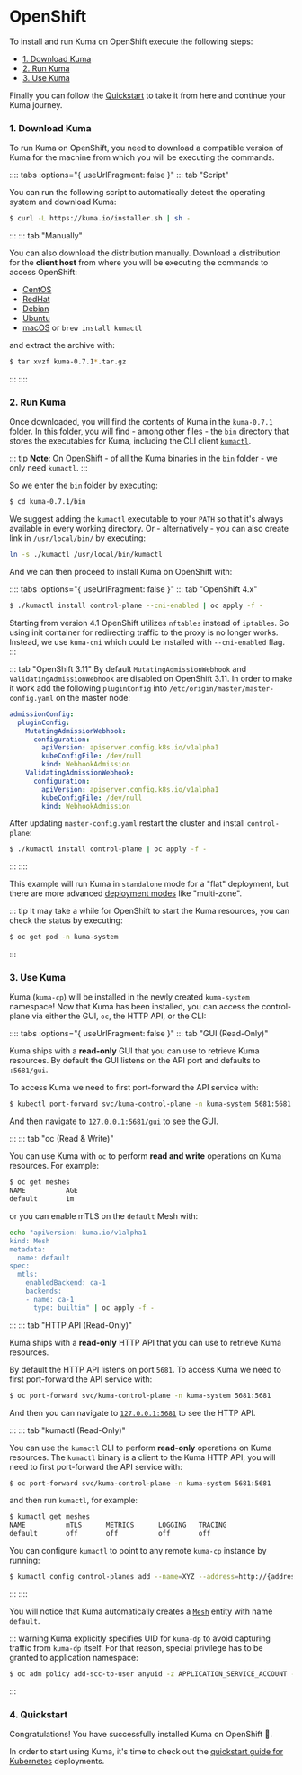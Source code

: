 # OpenShift

To install and run Kuma on OpenShift execute the following steps:

* [1. Download Kuma](#_1-download-kuma)
* [2. Run Kuma](#_2-run-kuma)
* [3. Use Kuma](#_3-use-kuma)

Finally you can follow the [Quickstart](#_4-quickstart) to take it from here and continue your Kuma journey.

### 1. Download Kuma

To run Kuma on OpenShift, you need to download a compatible version of Kuma for the machine from which you will be executing the commands.

:::: tabs :options="{ useUrlFragment: false }"
::: tab "Script"

You can run the following script to automatically detect the operating system and download Kuma:

```sh
$ curl -L https://kuma.io/installer.sh | sh -
```

:::
::: tab "Manually"

You can also download the distribution manually. Download a distribution for the **client host** from where you will be executing the commands to access OpenShift:

* [CentOS](https://kong.bintray.com/kuma/kuma-0.7.1-centos-amd64.tar.gz)
* [RedHat](https://kong.bintray.com/kuma/kuma-0.7.1-rhel-amd64.tar.gz)
* [Debian](https://kong.bintray.com/kuma/kuma-0.7.1-debian-amd64.tar.gz)
* [Ubuntu](https://kong.bintray.com/kuma/kuma-0.7.1-ubuntu-amd64.tar.gz)
* [macOS](https://kong.bintray.com/kuma/kuma-0.7.1-darwin-amd64.tar.gz) or `brew install kumactl`

and extract the archive with:

```sh
$ tar xvzf kuma-0.7.1*.tar.gz
```

:::
::::

### 2. Run Kuma

Once downloaded, you will find the contents of Kuma in the `kuma-0.7.1` folder. In this folder, you will find - among other files - the `bin` directory that stores the executables for Kuma, including the CLI client [`kumactl`](/docs/0.7.1/documentation/kumactl/).

::: tip
**Note**: On OpenShift - of all the Kuma binaries in the `bin` folder - we only need `kumactl`.
:::

So we enter the `bin` folder by executing:

```sh
$ cd kuma-0.7.1/bin
```

We suggest adding the `kumactl` executable to your `PATH` so that it's always available in every working directory. Or - alternatively - you can also create link in `/usr/local/bin/` by executing:

```sh
ln -s ./kumactl /usr/local/bin/kumactl
```

And we can then proceed to install Kuma on OpenShift with:

:::: tabs :options="{ useUrlFragment: false }"
::: tab "OpenShift 4.x"
```sh
$ ./kumactl install control-plane --cni-enabled | oc apply -f -
```

Starting from version 4.1 OpenShift utilizes `nftables` instead of `iptables`. So using init container for redirecting traffic to the proxy is no longer works. Instead, we use `kuma-cni` which could be installed with `--cni-enabled` flag.
:::

::: tab "OpenShift 3.11"
By default `MutatingAdmissionWebhook` and `ValidatingAdmissionWebhook` are disabled on OpenShift 3.11.
In order to make it work add the following `pluginConfig` into `/etc/origin/master/master-config.yaml` on the master node:
```yaml
admissionConfig:
  pluginConfig:
    MutatingAdmissionWebhook:
      configuration:
        apiVersion: apiserver.config.k8s.io/v1alpha1
        kubeConfigFile: /dev/null
        kind: WebhookAdmission
    ValidatingAdmissionWebhook:
      configuration:
        apiVersion: apiserver.config.k8s.io/v1alpha1
        kubeConfigFile: /dev/null
        kind: WebhookAdmission
```
After updating `master-config.yaml` restart the cluster and install `control-plane`:
```sh
$ ./kumactl install control-plane | oc apply -f -
```

:::
::::

This example will run Kuma in `standalone` mode for a "flat" deployment, but there are more advanced [deployment modes](/docs/0.7.1/documentation/deployments/) like "multi-zone".

::: tip
It may take a while for OpenShift to start the Kuma resources, you can check the status by executing:

```sh
$ oc get pod -n kuma-system
```
:::

### 3. Use Kuma

Kuma (`kuma-cp`) will be installed in the newly created `kuma-system` namespace! Now that Kuma has been installed, you can access the control-plane via either the GUI, `oc`, the HTTP API, or the CLI:

:::: tabs :options="{ useUrlFragment: false }"
::: tab "GUI (Read-Only)"

Kuma ships with a **read-only** GUI that you can use to retrieve Kuma resources. By default the GUI listens on the API port and defaults to `:5681/gui`. 

To access Kuma we need to first port-forward the API service with:

```sh
$ kubectl port-forward svc/kuma-control-plane -n kuma-system 5681:5681
```

And then navigate to [`127.0.0.1:5681/gui`](http://127.0.0.1:5681/gui) to see the GUI.

:::
::: tab "oc (Read & Write)"

You can use Kuma with `oc` to perform **read and write** operations on Kuma resources. For example:

```sh
$ oc get meshes
NAME          AGE
default       1m
```

or you can enable mTLS on the `default` Mesh with:

```sh
echo "apiVersion: kuma.io/v1alpha1
kind: Mesh
metadata:
  name: default
spec:
  mtls:
    enabledBackend: ca-1
    backends:
    - name: ca-1
      type: builtin" | oc apply -f -
```

:::
::: tab "HTTP API (Read-Only)"

Kuma ships with a **read-only** HTTP API that you can use to retrieve Kuma resources. 

By default the HTTP API listens on port `5681`. To access Kuma we need to first port-forward the API service with:

```sh
$ oc port-forward svc/kuma-control-plane -n kuma-system 5681:5681
```

And then you can navigate to [`127.0.0.1:5681`](http://127.0.0.1:5681) to see the HTTP API.

:::
::: tab "kumactl (Read-Only)"

You can use the `kumactl` CLI to perform **read-only** operations on Kuma resources. The `kumactl` binary is a client to the Kuma HTTP API, you will need to first port-forward the API service with:

```sh
$ oc port-forward svc/kuma-control-plane -n kuma-system 5681:5681
```

and then run `kumactl`, for example:

```sh
$ kumactl get meshes
NAME          mTLS      METRICS      LOGGING   TRACING
default       off       off          off       off
```

You can configure `kumactl` to point to any remote `kuma-cp` instance by running:

```sh
$ kumactl config control-planes add --name=XYZ --address=http://{address-to-kuma}:5681
```
:::
::::

You will notice that Kuma automatically creates a [`Mesh`](../../policies/mesh) entity with name `default`.

::: warning
Kuma explicitly specifies UID for `kuma-dp` to avoid capturing traffic from `kuma-dp` itself. For that reason, special privilege has to be granted to application namespace:
```sh
$ oc adm policy add-scc-to-user anyuid -z APPLICATION_SERVICE_ACCOUNT -n APPLICATION_NAMESPACE
```
:::

### 4. Quickstart

Congratulations! You have successfully installed Kuma on OpenShift 🚀. 

In order to start using Kuma, it's time to check out the [quickstart guide for Kubernetes](/docs/0.7.1/quickstart/kubernetes/) deployments.